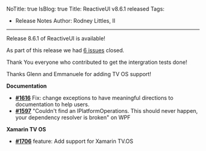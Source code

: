 NoTitle: true
IsBlog: true
Title: ReactiveUI v8.6.1 released
Tags: 
  - Release Notes
Author: Rodney Littles, II
---

Release 8.6.1 of ReactiveUI is available!

As part of this release we had [6 issues](https://github.com/reactiveui/ReactiveUI/issues?milestone=14&state=closed) closed.

Thank You everyone who contributed to get the intergration tests done!

Thanks Glenn and Emmanuele for adding TV OS support!

__Documentation__

- [__#1616__](https://github.com/reactiveui/ReactiveUI/pull/1616) Fix: change exceptions to have meaningful directions to documentation to help users.
- [__#1597__](https://github.com/reactiveui/ReactiveUI/issues/1597) "Couldn't find an IPlatformOperations. This should never happen, your dependency resolver is broken" on WPF

__Xamarin TV OS__

- [__#1706__](https://github.com/reactiveui/ReactiveUI/pull/1706) feature: Add support for Xamarin TV.OS

